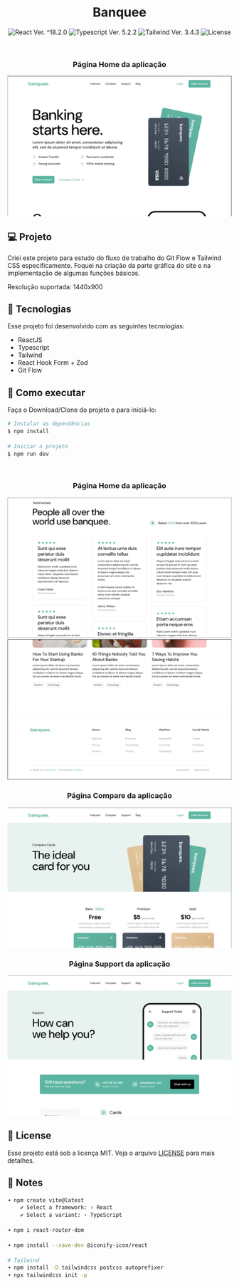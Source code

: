 <h1 align="center">Banquee</h1>

<p align="center">
  <img 
    src="https://img.shields.io/badge/React-%5E18.2.0-blue"
    alt="React Ver. ^18.2.0"
  />
  <img 
    src="https://img.shields.io/badge/Typescript-%5E5.2.2-blue"
    alt="Typescript Ver. 5.2.2"
  />
  <img 
    src="https://img.shields.io/badge/Tailwind-%5E3.4.3-blue"
    alt="Tailwind Ver. 3.4.3"
  />
  <img 
    alt="License"
    src="https://img.shields.io/static/v1?label=license&message=MIT&color=E51C44&labelColor=0A1033"
  />
</p>

<br>
<h3 align="center">Página Home da aplicação</h3>
<img src="public/readmeAssets/Home - Hero.png">

## 💻 Projeto

Criei este projeto para estudo do fluxo de trabalho do Git Flow e Tailwind CSS especificamente.
Foquei na criação da parte gráfica do site e na implementação de algumas funções básicas.

Resolução suportada: 1440x900

## 🧪 Tecnologias

Esse projeto foi desenvolvido com as seguintes tecnologias:

-   ReactJS
-   Typescript
-   Tailwind
-   React Hook Form + Zod
-   Git Flow

## 🚀 Como executar

Faça o Download/Clone do projeto e para iniciá-lo:

```bash
# Instalar as dependências
$ npm install

# Iniciar o projeto
$ npm run dev
```

<br>
<h3 align="center">Página Home da aplicação</h3>
<img src="public/readmeAssets/Home - Ratings.png">

<br>
<img src="public/readmeAssets/Home - Footer.png">

<br>
<h3 align="center">Página Compare da aplicação</h3>
<img src="public/readmeAssets/Compare - Hero.png">

<br>
<h3 align="center">Página Support da aplicação</h3>
<img src="public/readmeAssets/Support - Hero.png">

## 📝 License

Esse projeto está sob a licença MIT. Veja o arquivo [LICENSE](./LICENSE.md) para mais detalhes.

## 📓 Notes

```bash
➜ npm create vite@latest
    ✔ Select a framework: › React
    ✔ Select a variant: › TypeScript

➜ npm i react-router-dom

➜ npm install --save-dev @iconify-icon/react

# Tailwind
➜ npm install -D tailwindcss postcss autoprefixer
➜ npx tailwindcss init -p

```

